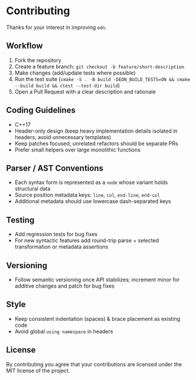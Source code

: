 # Contributing

Thanks for your interest in improving `edn`.

## Workflow
1. Fork the repository
2. Create a feature branch: `git checkout -b feature/short-description`
3. Make changes (add/update tests where possible)
4. Run the test suite (`cmake -S . -B build -DEDN_BUILD_TESTS=ON && cmake --build build && ctest --test-dir build`)
5. Open a Pull Request with a clear description and rationale

## Coding Guidelines
- C++17
- Header-only design (keep heavy implementation details isolated in headers; avoid unnecessary templates)
- Keep patches focused; unrelated refactors should be separate PRs
- Prefer small helpers over large monolithic functions

## Parser / AST Conventions
- Each syntax form is represented as a `node` whose variant holds structural data
- Source position metadata keys: `line`, `col`, `end-line`, `end-col`
- Additional metadata should use lowercase dash-separated keys

## Testing
- Add regression tests for bug fixes
- For new syntactic features add round-trip parse + selected transformation or metadata assertions

## Versioning
- Follow semantic versioning once API stabilizes; increment minor for additive changes and patch for bug fixes

## Style
- Keep consistent indentation (spaces) & brace placement as existing code
- Avoid global `using namespace` in headers

## License
By contributing you agree that your contributions are licensed under the MIT license of the project.
